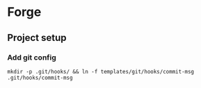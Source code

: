 # Forge

## Project setup
### Add git config                                                                
```                                                                             
mkdir -p .git/hooks/ && ln -f templates/git/hooks/commit-msg .git/hooks/commit-msg
``` 

